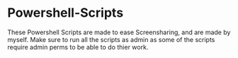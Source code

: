 # Powershell-Scripts

These Powershell Scripts are made to ease Screensharing, and are made by myself.
Make sure to run all the scripts as admin as some of the scripts require admin perms to be able to do thier work.
